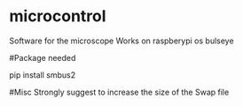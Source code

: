 # microcontrol
Software for the microscope
Works on raspberypi os bulseye

#Package needed

pip install smbus2

#Misc
Strongly suggest to increase the size of the Swap file
